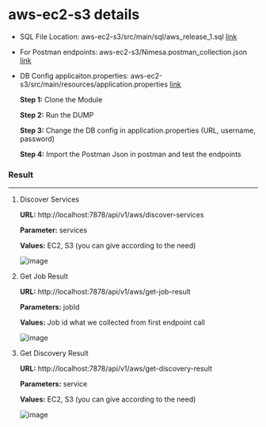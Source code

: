 # aws-ec2-s3 details
- SQL File Location: aws-ec2-s3/src/main/sql/aws_release_1.sql [link](https://github.com/TheCoderRiya/aws-ec2-s3/blob/main/src/main/sql/aws_release_1.sql)

- For Postman endpoints: aws-ec2-s3/Nimesa.postman_collection.json [link](https://github.com/TheCoderRiya/aws-ec2-s3/blob/main/Nimesa.postman_collection.json)

- DB Config applicaiton.properties: aws-ec2-s3/src/main/resources/application.properties [link](https://github.com/TheCoderRiya/aws-ec2-s3/blob/main/src/main/resources/application.properties)

  

  **Step 1:** Clone the Module

  **Step 2:** Run the DUMP

  **Step 3:** Change the DB config in application.properties (URL, username, password)

  **Step 4:** Import the Postman Json in postman and test the endpoints
  
  


### Result
---------------

1. Discover Services

   **URL:** http://localhost:7878/api/v1/aws/discover-services

   **Parameter:** services
   
   **Values:** EC2, S3 (you can give according to the need)

   ![image](https://github.com/TheCoderRiya/aws-ec2-s3/assets/66270239/be8c043a-e9ba-4425-9a27-4376a8640bf7)


2. Get Job Result

   **URL:** http://localhost:7878/api/v1/aws/get-job-result

   **Parameters:** jobId

   **Values:** Job id what we collected from first endpoint call

   ![image](https://github.com/TheCoderRiya/aws-ec2-s3/assets/66270239/35d94505-f134-44f8-8956-54e152d85509)


3. Get Discovery Result
   
   **URL:** http://localhost:7878/api/v1/aws/get-discovery-result

   **Parameters:** service

   **Values:** EC2, S3 (you can give according to the need)

   ![image](https://github.com/TheCoderRiya/aws-ec2-s3/assets/66270239/b277444d-2c5e-4ec5-a54f-daacf5ef6415)



